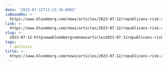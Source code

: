 ```yaml
---
date: '2023-07-12T13:22:38.000Z'
isBasedOn: >-
  https://www.bloomberg.com/news/articles/2023-07-12/republicans-risk-alienating-disabled-voters-key-swing-group-angered-by-new-laws
link: >-
  https://www.bloomberg.com/news/articles/2023-07-12/republicans-risk-alienating-disabled-voters-key-swing-group-angered-by-new-laws
slug: >-
  2023-07-12-httpswwwbloombergcomnewsarticles2023-07-12republicans-risk-alienating-disabled-voters-key-swing-group-angered-by-new-laws
tags:
  - politics
title: >-
  https://www.bloomberg.com/news/articles/2023-07-12/republicans-risk-alienating-disabled-voters-key-swing-group-angered-by-new-laws
---
```


